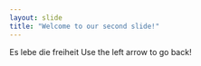```yaml
---
layout: slide
title: "Welcome to our second slide!"
---
```

Es lebe die freiheit
Use the left arrow to go back!

